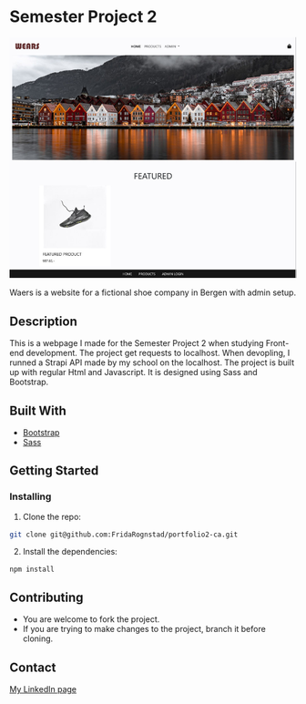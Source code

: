 # Semester Project 2

![image](https://github.com/FridaRognstad/semester-project-2/blob/main/semester-project-index.jpg?raw=true)

Waers is a website for a fictional shoe company in Bergen with admin setup.

## Description
This is a webpage I made for the Semester Project 2 when studying Front-end development. The project get requests to localhost. When devopling, I runned a Strapi API made by my school on the localhost. The project is built up with regular Html and Javascript. It is designed using Sass and Bootstrap. 

## Built With

- [Bootstrap](https://getbootstrap.com/)
- [Sass](https://sass-lang.com/)

## Getting Started

### Installing

1. Clone the repo:

```bash
git clone git@github.com:FridaRognstad/portfolio2-ca.git
```

2. Install the dependencies:

```
npm install
```

## Contributing

- You are welcome to fork the project.
- If you are trying to make changes to the project, branch it before cloning.

## Contact

[My LinkedIn page](https://no.linkedin.com/in/frida-rognstad)
